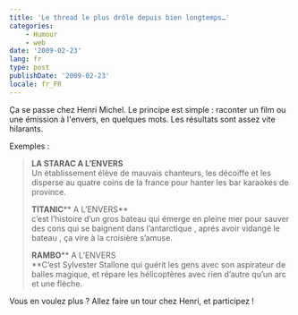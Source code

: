 ```yaml
---
title: 'Le thread le plus drôle depuis bien longtemps…'
categories:
    - Humour
    - web
date: '2009-02-23'
lang: fr
type: post
publishDate: '2009-02-23'
locale: fr_FR
---
```


Ça se passe chez Henri Michel. Le principe est simple&nbsp;: raconter un film ou une émission à l'envers, en quelques mots. Les résultats sont assez vite hilarants.

<!-- more -->

Exemples&nbsp;:

> **LA STARAC A L’ENVERS**  
> Un établissement élève de mauvais chanteurs, les décoiffe et les disperse au quatre coins de la france pour hanter les bar karaokes de province.  
> 
> **TITANIC**** A L’ENVERS**  
> c’est l’histoire d’un gros bateau qui émerge en pleine mer pour sauver des cons qui se baignent dans l’antarctique , aprés avoir vidangé le bateau , ça vire à la croisière s’amuse.  
> 
> **RAMBO**** A L’ENVERS  
> **C’est Sylvester Stallone qui guérit les gens avec son aspirateur de balles magique, et répare les hélicoptères avec rien d’autre qu’un arc et une flèche.

Vous en voulez plus&nbsp;? Allez faire un tour chez Henri, et participez&nbsp;!
